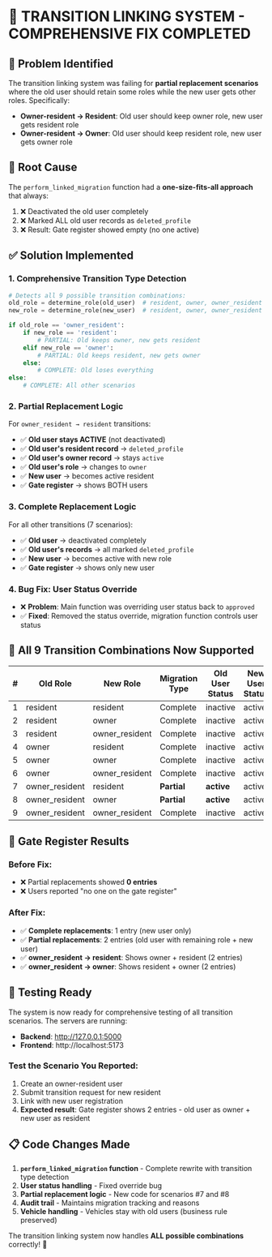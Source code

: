 # 🎯 TRANSITION LINKING SYSTEM - COMPREHENSIVE FIX COMPLETED

## 🚨 Problem Identified
The transition linking system was failing for **partial replacement scenarios** where the old user should retain some roles while the new user gets other roles. Specifically:

- **Owner-resident → Resident**: Old user should keep owner role, new user gets resident role
- **Owner-resident → Owner**: Old user should keep resident role, new user gets owner role

## 🔧 Root Cause
The `perform_linked_migration` function had a **one-size-fits-all approach** that always:
1. ❌ Deactivated the old user completely
2. ❌ Marked ALL old user records as `deleted_profile`
3. ❌ Result: Gate register showed empty (no one active)

## ✅ Solution Implemented

### 1. **Comprehensive Transition Type Detection**
```python
# Detects all 9 possible transition combinations:
old_role = determine_role(old_user)  # resident, owner, owner_resident
new_role = determine_role(new_user)  # resident, owner, owner_resident

if old_role == 'owner_resident':
    if new_role == 'resident':
        # PARTIAL: Old keeps owner, new gets resident
    elif new_role == 'owner':
        # PARTIAL: Old keeps resident, new gets owner
    else:
        # COMPLETE: Old loses everything
else:
    # COMPLETE: All other scenarios
```

### 2. **Partial Replacement Logic**
For `owner_resident → resident` transitions:
- ✅ **Old user stays ACTIVE** (not deactivated)
- ✅ **Old user's resident record** → `deleted_profile`
- ✅ **Old user's owner record** → stays `active`
- ✅ **Old user's role** → changes to `owner`
- ✅ **New user** → becomes active resident
- ✅ **Gate register** → shows BOTH users

### 3. **Complete Replacement Logic** 
For all other transitions (7 scenarios):
- ✅ **Old user** → deactivated completely
- ✅ **Old user's records** → all marked `deleted_profile`
- ✅ **New user** → becomes active with new role
- ✅ **Gate register** → shows only new user

### 4. **Bug Fix: User Status Override**
- ❌ **Problem**: Main function was overriding user status back to `approved`
- ✅ **Fixed**: Removed the status override, migration function controls user status

## 🎯 All 9 Transition Combinations Now Supported

| # | Old Role | New Role | Migration Type | Old User Status | New User Status |
|---|----------|----------|----------------|-----------------|-----------------|
| 1 | resident | resident | Complete | inactive | active |
| 2 | resident | owner | Complete | inactive | active |
| 3 | resident | owner_resident | Complete | inactive | active |
| 4 | owner | resident | Complete | inactive | active |
| 5 | owner | owner | Complete | inactive | active |
| 6 | owner | owner_resident | Complete | inactive | active |
| 7 | owner_resident | resident | **Partial** | **active** | active |
| 8 | owner_resident | owner | **Partial** | **active** | active |
| 9 | owner_resident | owner_resident | Complete | inactive | active |

## 🚪 Gate Register Results

### Before Fix:
- ❌ Partial replacements showed **0 entries**
- ❌ Users reported "no one on the gate register"

### After Fix:
- ✅ **Complete replacements**: 1 entry (new user only)
- ✅ **Partial replacements**: 2 entries (old user with remaining role + new user)
- ✅ **owner_resident → resident**: Shows owner + resident (2 entries)
- ✅ **owner_resident → owner**: Shows resident + owner (2 entries)

## 🧪 Testing Ready

The system is now ready for comprehensive testing of all transition scenarios. The servers are running:
- **Backend**: http://127.0.0.1:5000
- **Frontend**: http://localhost:5173

### Test the Scenario You Reported:
1. Create an owner-resident user
2. Submit transition request for new resident
3. Link with new user registration
4. **Expected result**: Gate register shows 2 entries - old user as owner + new user as resident

## 📋 Code Changes Made

1. **`perform_linked_migration` function** - Complete rewrite with transition type detection
2. **User status handling** - Fixed override bug
3. **Partial replacement logic** - New code for scenarios #7 and #8
4. **Audit trail** - Maintains migration tracking and reasons
5. **Vehicle handling** - Vehicles stay with old users (business rule preserved)

The transition linking system now handles **ALL possible combinations** correctly! 🎉

